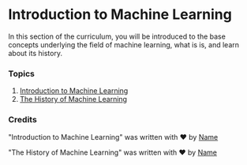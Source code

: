 # Introduction to Machine Learning

In this section of the curriculum, you will be introduced to the base concepts underlying the field of machine learning, what is is, and learn about its history.

### Topics

1. [Introduction to Machine Learning](1-intro-to-ML/README.md)
2. [The History of Machine Learning](2-history-of-ML/README.md)

### Credits

"Introduction to Machine Learning" was written with ♥️ by [Name](Twitter)

"The History of Machine Learning"  was written with ♥️ by [Name](Twitter) 